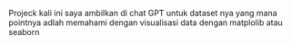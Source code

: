 Projeck kali ini saya ambilkan di chat GPT untuk dataset nya yang mana pointnya adlah memahami dengan visualisasi data dengan matplolib atau seaborn
